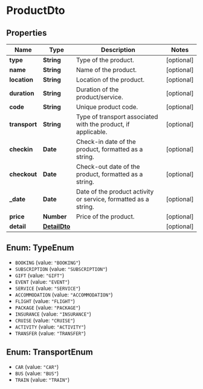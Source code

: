 # ProductDto

## Properties
Name | Type | Description | Notes
------------ | ------------- | ------------- | -------------
**type** | **String** | Type of the product. | [optional] 
**name** | **String** | Name of the product. | [optional] 
**location** | **String** | Location of the product. | [optional] 
**duration** | **String** | Duration of the product/service. | [optional] 
**code** | **String** | Unique product code. | [optional] 
**transport** | **String** | Type of transport associated with the product, if applicable. | [optional] 
**checkin** | **Date** | Check-in date of the product, formatted as a string. | [optional] 
**checkout** | **Date** | Check-out date of the product, formatted as a string. | [optional] 
**_date** | **Date** | Date of the product activity or service, formatted as a string. | [optional] 
**price** | **Number** | Price of the product. | [optional] 
**detail** | [**DetailDto**](DetailDto.md) |  | [optional] 

<a name="TypeEnum"></a>
## Enum: TypeEnum

* `BOOKING` (value: `"BOOKING"`)
* `SUBSCRIPTION` (value: `"SUBSCRIPTION"`)
* `GIFT` (value: `"GIFT"`)
* `EVENT` (value: `"EVENT"`)
* `SERVICE` (value: `"SERVICE"`)
* `ACCOMMODATION` (value: `"ACCOMMODATION"`)
* `FLIGHT` (value: `"FLIGHT"`)
* `PACKAGE` (value: `"PACKAGE"`)
* `INSURANCE` (value: `"INSURANCE"`)
* `CRUISE` (value: `"CRUISE"`)
* `ACTIVITY` (value: `"ACTIVITY"`)
* `TRANSFER` (value: `"TRANSFER"`)


<a name="TransportEnum"></a>
## Enum: TransportEnum

* `CAR` (value: `"CAR"`)
* `BUS` (value: `"BUS"`)
* `TRAIN` (value: `"TRAIN"`)

